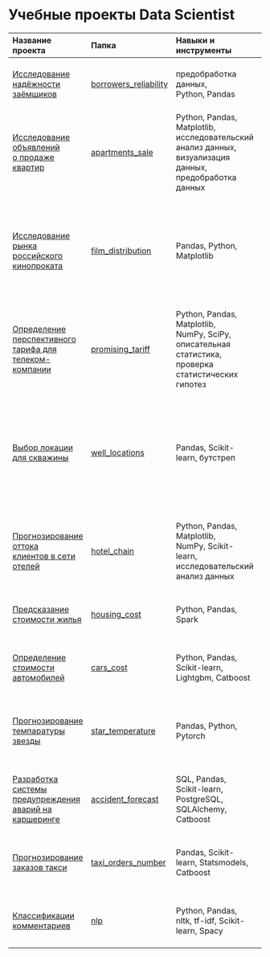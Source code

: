 # Учебные проекты Data Scientist 

| Название проекта| Папка|Навыки и инструменты| Задача проекта|
| :---------------|:-----|:-------------------|:----------------|
|[Исследование надёжности <br> заёмщиков](https://github.com/evgenijzozulya/my_project_yp/tree/main/borrowers_reliability)|[borrowers_reliability](https://github.com/evgenijzozulya/my_project_yp/tree/main/borrowers_reliability)|предобработка данных, <br> Python, Pandas|Изучить влияние различных факторов на возврат кредита в срок|                                                               
|[Исследование объявлений <br> о продаже квартир](https://github.com/evgenijzozulya/my_project_yp/tree/main/apartments_sale)|[apartments_sale](https://github.com/evgenijzozulya/my_project_yp/tree/main/apartments_sale)|Python, Pandas, Matplotlib, <br> исследовательский анализ данных, <br> визуализация данных, предобработка данных|Выявить ключевые параметры влияющие на стоимость квартиры|
|[Исследование рынка <br> российского кинопроката](https://github.com/evgenijzozulya/my_project_yp/tree/main/film_distribution)|[film_distribution](https://github.com/evgenijzozulya/my_project_yp/tree/main/film_distribution)|Pandas, Python, Matplotlib| Изучить рынок российского кинопроката и выявить текущие тренды. Основной вопрос, насколько фильмы  <br> c государственной поддержкой интересны зрителю|
|[Определение перспективного <br> тарифа для телеком-компании](https://github.com/evgenijzozulya/my_project_yp/tree/main/promising_tariff)|[promising_tariff](https://github.com/evgenijzozulya/my_project_yp/tree/main/promising_tariff)|Python, Pandas, Matplotlib, <br> NumPy, SciPy, описательная статистика, <br> проверка статистических гипотез|Определить тариф приносящий больше всего денег|
|[Выбор локации для скважины](https://github.com/evgenijzozulya/my_project_yp/tree/main/well_locations)|[well_locations](https://github.com/evgenijzozulya/my_project_yp/tree/main/well_locations)|Pandas, Scikit-learn, бутстреп|Построить модель машинного обучения, которая поможет определить регион, где добыча принесёт наибольшую прибыль. Проанализировать возможную прибыль и риски|
|[Прогнозирование оттока <br> клиентов в сети отелей](https://github.com/evgenijzozulya/my_project_yp/tree/main/hotel_chain)|[hotel_chain](https://github.com/evgenijzozulya/my_project_yp/tree/main/hotel_chain)|Python, Pandas, Matplotlib, <br> NumPy, Scikit-learn, <br> исследовательский анализ данных| Разработать модель машинного обучения, которая предсказывает отказ от брони номера в отеле|
|[Предсказание стоимости жилья](https://github.com/evgenijzozulya/my_project_yp/tree/main/housing_cost)|[housing_cost](https://github.com/evgenijzozulya/my_project_yp/tree/main/housing_cost)|Python, Pandas, Spark|Модель предсказания медианной стоимости квартиры|
|[Определение стоимости автомобилей](https://github.com/evgenijzozulya/my_project_yp/tree/main/cars_cost)|[cars_cost](https://github.com/evgenijzozulya/my_project_yp/tree/main/cars_cost)|Python, Pandas, Scikit-learn, <br> Lightgbm, Catboost|Построить модель для определения рыночной стоимости своего автомобиля|
|[Прогнозирование темпаратуры звезды](https://github.com/evgenijzozulya/my_project_yp/tree/main/star_temperature)|[star_temperature](https://github.com/evgenijzozulya/my_project_yp/tree/main/star_temperature)|Pandas, Python, Pytorch|C помощью нейросети определять температуру на поверхности обнаруженных звёзд|
|[Разработка системы предупреждения <br> аварий на каршеринге](https://github.com/evgenijzozulya/my_project_yp/tree/main/accident_forecast)|[accident_forecast](https://github.com/evgenijzozulya/my_project_yp/tree/main/accident_forecast)|SQL, Pandas, Scikit-learn, PostgreSQL, SQLAlchemy, Catboost|Cоздать систему, которая могла бы оценить риск ДТП по выбранному маршруту движения|
|[Прогнозирование заказов такси](https://github.com/evgenijzozulya/my_project_yp/tree/main/taxi_orders_number)|[taxi_orders_number](https://github.com/evgenijzozulya/my_project_yp/tree/main/taxi_orders_number)|Pandas, Scikit-learn, Statsmodels, Catboost|Построить модель, которая спрогнозирует количество заказов такси на следующий час|
|[Классификации комментариев](https://github.com/evgenijzozulya/my_project_yp/tree/main/nlp)|[nlp](https://github.com/evgenijzozulya/my_project_yp/tree/main/nlp)|Python, Pandas, nltk, tf-idf, Scikit-learn, Spacy| Обучите модель классифицировать комментарии на позитивные и негативные|
